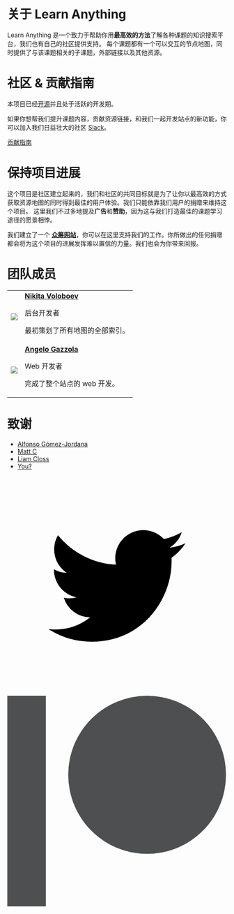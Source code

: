# 关于 Learn Anything

Learn Anything 是一个致力于帮助你用**最高效的方法**了解各种课题的知识搜索平台，我们也有自己的社区提供支持。
每个课题都有一个可以交互的节点地图，同时提供了与该课题相关的子课题，外部链接以及其他资源。

# 社区 & 贡献指南

本项目已经[开源](https://github.com/learn-anything/learn-anything)并且处于活跃的开发期。

如果你想帮我们提升课题内容，贡献资源链接，和我们一起开发站点的新功能，你可以加入我们日益壮大的社区 [Slack](https://join.slack.com/t/learnanythingxyz/shared_invite/enQtMjg1MTcxMjA4NDg2LWU0YjgxZTZmZGY5MTRlMWI3ZWJjYzNhYTg4MmE1OTRjNTQ2MjUwYWI3ZGZlZjg1MDA0OTc3ZDY3ZmMzZDc4N2I)。

<a href="https://github.com/learn-anything/learn-anything/blob/dev/CONTRIBUTING.md#contributing" class="dialog-btn">贡献指南</a>

<div class="md-separator"></div>

# 保持项目进展

这个项目是社区建立起来的，我们和社区的共同目标就是为了让你以最高效的方式获取资源地图的同时得到最佳的用户体验。我们只能依靠我们用户的捐赠来维持这个项目。
这里我们不过多地提及**广告**和**赞助**，因为这与我们打造最佳的课题学习途径的愿景相悖。

我们建立了一个 **[众筹网站](https://www.patreon.com/learnanything)**，你可以在这里支持我们的工作。你所做出的任何捐赠都会将为这个项目的进展发挥难以置信的力量。我们也会为你带来回报。

<div class="md-separator"></div>

# 团队成员

<div class="table-container">
<table>
  <tbody>
    <tr>
      <td><img class="team-img" src="https://avatars3.githubusercontent.com/u/6391776?s=400&u=6679e2c7ed7032a412ddd559e0b273ea3088e1d1&v=4"></td>
      <td>
        <div>
          <a href="https://nikitavoloboev.xyz"><b>Nikita Voloboev</b></a>
          <p>后台开发者</p>
          <p>最初策划了所有地图的全部索引。</p>
        </div>
      </td>
    </tr>
    <tr>
      <td><img class="team-img" src="https://avatars1.githubusercontent.com/u/13448636?v=3&s=400"></td>
      <td>
        <div>
          <a href="https://github.com/nglgzz"><b>Angelo Gazzola</b></a>
          <p>Web 开发者</p>
          <p>完成了整个站点的 web 开发。</p>
        </div>
      </td>
    </tr>
  </tbody>
</table>
</div>
<div class="md-separator"></div>

# 致谢

* [Alfonso Gómez-Jordana](https://twitter.com/alfongj)
* [Matt C](https://www.patreon.com/user/creators?u=6460188)
* [Liam Closs](http://liamcloss.com/)
* [You?](https://www.patreon.com/learnanything)

<div class="md-separator"></div>

<div class="footer">
  <a href="https://twitter.com/learnanything_">
    <svg class="twitter-logo" viewBox="0 0 400 400">
      <g>
        <path d="M153.62,301.59c94.34,0,145.94-78.16,145.94-145.94,0-2.22,0-4.43-.15-6.63A104.36,104.36,0,0,0,325,122.47a102.38,102.38,0,0,1-29.46,8.07,51.47,51.47,0,0,0,22.55-28.37,102.79,102.79,0,0,1-32.57,12.45,51.34,51.34,0,0,0-87.41,46.78A145.62,145.62,0,0,1,92.4,107.81a51.33,51.33,0,0,0,15.88,68.47A50.91,50.91,0,0,1,85,169.86c0,.21,0,.43,0,.65a51.31,51.31,0,0,0,41.15,50.28,51.21,51.21,0,0,1-23.16.88,51.35,51.35,0,0,0,47.92,35.62,102.92,102.92,0,0,1-63.7,22A104.41,104.41,0,0,1,75,278.55a145.21,145.21,0,0,0,78.62,23"/>
      </g>
    </svg>
  </a>

  <a href="https://patreon.com/learnanything">
    <svg class="patreon-logo" width="569px" height="546px" viewBox="0 0 569 546" fill="#4E4F51">
      <g>
        <circle cx="362.589996" cy="204.589996" r="204.589996"></circle>
        <rect x="0" y="0" width="100" height="545.799988"></rect>
      </g>
    </svg>
  </a>
</div>